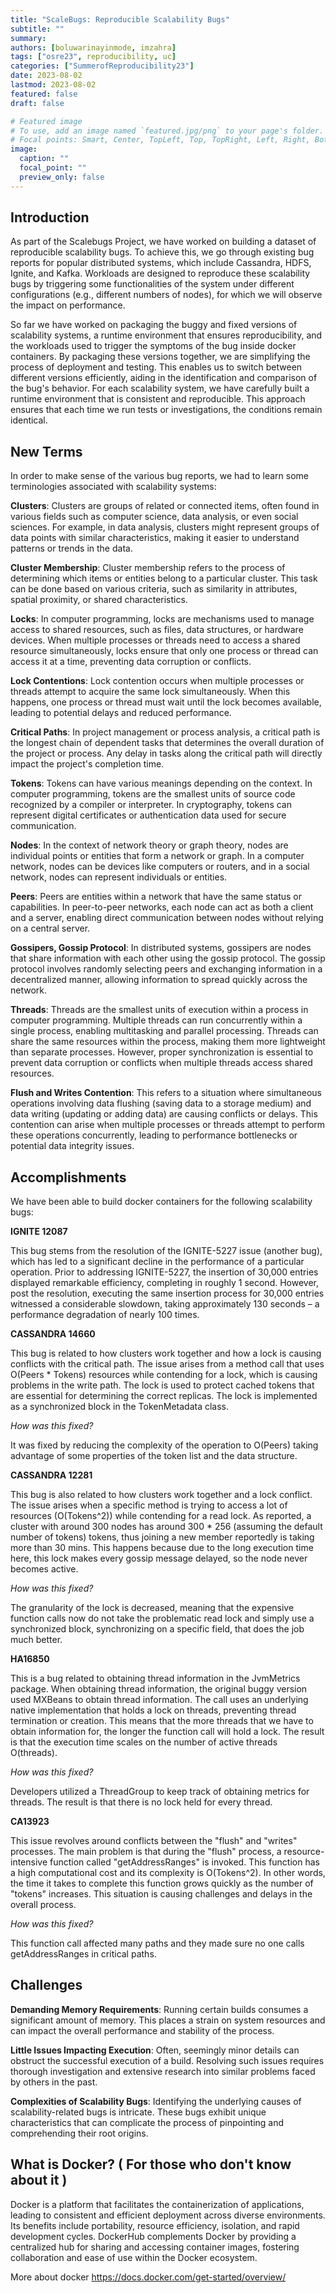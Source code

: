 ```yaml
---
title: "ScaleBugs: Reproducible Scalability Bugs"
subtitle: ""
summary:
authors: [boluwarinayinmode, imzahra]
tags: ["osre23", reproducibility, uc]
categories: ["SummerofReproducibility23"]
date: 2023-08-02
lastmod: 2023-08-02
featured: false
draft: false

# Featured image
# To use, add an image named `featured.jpg/png` to your page's folder.
# Focal points: Smart, Center, TopLeft, Top, TopRight, Left, Right, BottomLeft, Bottom, BottomRight.
image:
  caption: ""
  focal_point: ""
  preview_only: false
---
```


## Introduction

As part of the Scalebugs Project, we have worked on  building a dataset of reproducible scalability bugs. To achieve this, we go through existing bug reports for popular distributed systems, which include Cassandra, HDFS, Ignite, and Kafka. Workloads are designed to reproduce these scalability bugs by triggering some functionalities of the system under different configurations (e.g., different numbers of nodes), for which we will observe the impact on performance. 

So far we have worked on packaging the buggy and fixed versions of scalability systems, a runtime environment that ensures reproducibility, and the workloads used to trigger the symptoms of the bug inside docker containers. By packaging these versions together, we are simplifying the process of deployment and testing. This enables us to switch between different versions efficiently, aiding in the identification and comparison of the bug's behavior. For each scalability system, we have carefully built a runtime environment that is consistent and reproducible. This approach ensures that each time we run tests or investigations, the conditions remain identical.


## New Terms

In order to make sense of the various bug reports, we had to learn some terminologies associated with scalability systems:

**Clusters**: Clusters are groups of related or connected items, often found in various fields such as computer science, data analysis, or even social sciences. For example, in data analysis, clusters might represent groups of data points with similar characteristics, making it easier to understand patterns or trends in the data.

**Cluster Membership**: Cluster membership refers to the process of determining which items or entities belong to a particular cluster. This task can be done based on various criteria, such as similarity in attributes, spatial proximity, or shared characteristics.

**Locks**: In computer programming, locks are mechanisms used to manage access to shared resources, such as files, data structures, or hardware devices. When multiple processes or threads need to access a shared resource simultaneously, locks ensure that only one process or thread can access it at a time, preventing data corruption or conflicts.

**Lock Contentions**: Lock contention occurs when multiple processes or threads attempt to acquire the same lock simultaneously. When this happens, one process or thread must wait until the lock becomes available, leading to potential delays and reduced performance.

**Critical Paths**: In project management or process analysis, a critical path is the longest chain of dependent tasks that determines the overall duration of the project or process. Any delay in tasks along the critical path will directly impact the project's completion time.

**Tokens**: Tokens can have various meanings depending on the context. In computer programming, tokens are the smallest units of source code recognized by a compiler or interpreter. In cryptography, tokens can represent digital certificates or authentication data used for secure communication.

**Nodes**: In the context of network theory or graph theory, nodes are individual points or entities that form a network or graph. In a computer network, nodes can be devices like computers or routers, and in a social network, nodes can represent individuals or entities.

**Peers**: Peers are entities within a network that have the same status or capabilities. In peer-to-peer networks, each node can act as both a client and a server, enabling direct communication between nodes without relying on a central server.

**Gossipers, Gossip Protocol**: In distributed systems, gossipers are nodes that share information with each other using the gossip protocol. The gossip protocol involves randomly selecting peers and exchanging information in a decentralized manner, allowing information to spread quickly across the network.

**Threads**: Threads are the smallest units of execution within a process in computer programming. Multiple threads can run concurrently within a single process, enabling multitasking and parallel processing. Threads can share the same resources within the process, making them more lightweight than separate processes. However, proper synchronization is essential to prevent data corruption or conflicts when multiple threads access shared resources.

**Flush and Writes Contention**: This refers to a situation where simultaneous operations involving data flushing (saving data to a storage medium) and data writing (updating or adding data) are causing conflicts or delays. This contention can arise when multiple processes or threads attempt to perform these operations concurrently, leading to performance bottlenecks or potential data integrity issues.



## Accomplishments

We have been able to build docker containers for the following scalability bugs: 

**IGNITE 12087**

This bug stems from the resolution of the IGNITE-5227 issue (another bug), which has led to a significant decline in the performance of a particular operation. Prior to addressing IGNITE-5227, the insertion of 30,000 entries displayed remarkable efficiency, completing in roughly 1 second. However, post the resolution, executing the same insertion process for 30,000 entries witnessed a considerable slowdown, taking approximately 130 seconds – a performance degradation of nearly 100 times.

**CASSANDRA 14660**

This bug is related to how clusters work together and how a lock is causing conflicts with the critical path. The issue arises from a method call that uses O(Peers * Tokens) resources while contending for a lock, which is causing problems in the write path. The lock is used to protect cached tokens that are essential for determining the correct replicas. The lock is implemented as a synchronized block in the TokenMetadata class.

_How was this fixed?_

It was fixed by reducing the complexity of the operation to O(Peers) taking advantage of some properties of the token list and the data structure.


**CASSANDRA 12281**

This bug is also related to how clusters work together and a lock conflict. The issue arises when a specific method is trying to access a lot of resources (O(Tokens^2)) while contending for a read lock. As reported, a cluster with around 300 nodes has around 300 * 256 (assuming the default number of tokens) tokens, thus joining a new member reportedly is taking more than 30 mins. This happens because due to the long execution time here, this lock makes every gossip message delayed, so the node never becomes active.

_How was this fixed?_

The granularity of the lock is decreased, meaning that the expensive function calls now do not take the problematic read lock and simply use a synchronized block, synchronizing on a specific field, that does the job much better.


**HA16850**

This is a bug related to obtaining thread information in the JvmMetrics package. When obtaining thread information, the original buggy version used MXBeans to obtain thread information. The call uses an underlying native implementation that holds a lock on threads, preventing thread termination or creation. This means that the more threads that we have to obtain information for, the longer the function call will hold a lock. The result is that the execution time scales on the number of active threads O(threads).

_How was this fixed?_

Developers utilized a ThreadGroup to keep track of obtaining metrics for threads. The result is that there is no lock held for every thread.


**CA13923**

This issue revolves around conflicts between the "flush" and "writes" processes. The main problem is that during the "flush" process, a resource-intensive function called "getAddressRanges" is invoked. This function has a high computational cost and its complexity is O(Tokens^2). In other words, the time it takes to complete this function grows quickly as the number of "tokens" increases. This situation is causing challenges and delays in the overall process.

_How was this fixed?_

This function call affected many paths and they made sure no one calls getAddressRanges in critical paths.



## Challenges

**Demanding Memory Requirements**: Running certain builds consumes a significant amount of memory. This places a strain on system resources and can impact the overall performance and stability of the process.

**Little Issues Impacting Execution**: Often, seemingly minor details can obstruct the successful execution of a build. Resolving such issues requires thorough investigation and extensive research into similar problems faced by others in the past.

**Complexities of Scalability Bugs**: Identifying the underlying causes of scalability-related bugs is intricate. These bugs exhibit unique characteristics that can complicate the process of pinpointing and comprehending their root origins.


## What is Docker? ( For those who don't know about it )

Docker is a platform that facilitates the containerization of applications, leading to consistent and efficient deployment across diverse environments. Its benefits include portability, resource efficiency, isolation, and rapid development cycles. DockerHub complements Docker by providing a centralized hub for sharing and accessing container images, fostering collaboration and ease of use within the Docker ecosystem.

More about docker https://docs.docker.com/get-started/overview/


